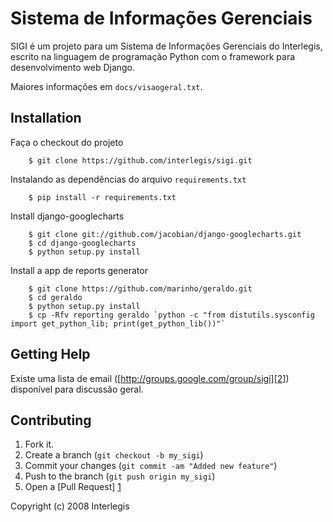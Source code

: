 Sistema de Informações Gerenciais
==========================

SIGI é um projeto para um Sistema de Informações Gerenciais do
Interlegis, escrito na linguagem de programação Python com o framework
para desenvolvimento web Django.

Maiores informações em ``docs/visaogeral.txt``.

Installation
---------------
Faça o checkout do projeto
 
        $ git clone https://github.com/interlegis/sigi.git 

Instalando as dependências do arquivo `requirements.txt`

        $ pip install -r requirements.txt

Install django-googlecharts

        $ git clone git://github.com/jacobian/django-googlecharts.git
        $ cd django-googlecharts
        $ python setup.py install

Install a app de reports generator

        $ git clone https://github.com/marinho/geraldo.git
        $ cd geraldo
        $ python setup.py install
        $ cp -Rfv reporting geraldo `python -c "from distutils.sysconfig import get_python_lib; print(get_python_lib())"`



Getting Help
-----------------
Existe uma lista de email ([http://groups.google.com/group/sigi][2]) disponível para discussão geral.

Contributing
-----------------
1. Fork it.
2. Create a branch (`git checkout -b my_sigi`)
3. Commit your changes (`git commit -am "Added new feature"`)
4. Push to the branch (`git push origin my_sigi`)
5. Open a [Pull Request] [1]

[1]:https://github.com/BrenoTeixeira/SIGI-1.6/pulls 
[2]:http://groups.google.com/group/sigi


Copyright (c) 2008 Interlegis
